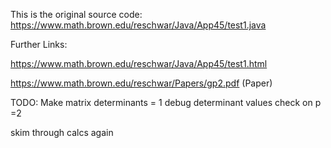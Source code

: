 This is the original source code: https://www.math.brown.edu/reschwar/Java/App45/test1.java

Further Links:

https://www.math.brown.edu/reschwar/Java/App45/test1.html 

https://www.math.brown.edu/reschwar/Papers/gp2.pdf (Paper)

TODO:
Make matrix determinants = 1
debug determinant values
check on p =2

skim through calcs again

